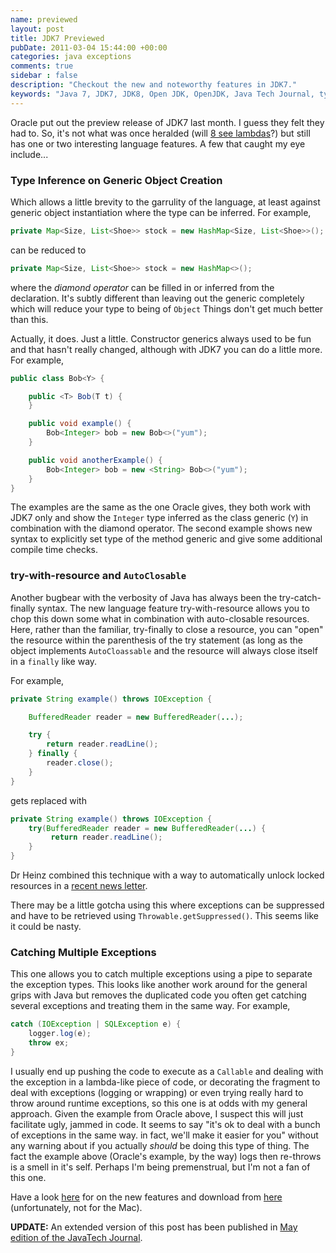 ```yaml
---
name: previewed
layout: post
title: JDK7 Previewed
pubDate: 2011-03-04 15:44:00 +00:00
categories: java exceptions
comments: true
sidebar : false
description: "Checkout the new and noteworthy features in JDK7."
keywords: "Java 7, JDK7, JDK8, Open JDK, OpenJDK, Java Tech Journal, type inference, diamond operator, try-with-resource, autoclosable, lambda, closure"
---
```


Oracle put out the preview release of JDK7 last month. I guess they felt they had to. So, it's not what was once heralded (will [8 see lambdas](http://openjdk.java.net/projects/lambda/)?) but still has one or two interesting language features. A few that caught my eye include...

### Type Inference on Generic Object Creation

  
Which allows a little brevity to the garrulity of the language, at least against generic object instantiation where the type can be inferred. For example,

``` java
private Map<Size, List<Shoe>> stock = new HashMap<Size, List<Shoe>>();
```
can be reduced to

``` java
private Map<Size, List<Shoe>> stock = new HashMap<>();
```
<!-- more -->

where the _diamond operator_ can be filled in or inferred from the declaration. It's subtly different than leaving out the generic completely which will reduce your type to being of `Object` Things don't get much better than this.

  
Actually, it does. Just a little. Constructor generics always used to be fun and that hasn't really changed, although with JDK7 you can do a little more. For example,

``` java
public class Bob<Y> {

    public <T> Bob(T t) {
    }

    public void example() {
        Bob<Integer> bob = new Bob<>("yum");
    }

    public void anotherExample() {
        Bob<Integer> bob = new <String> Bob<>("yum");
    }
}
```
      
    

The examples are the same as the one Oracle gives, they both work with JDK7 only and show the `Integer` type inferred as the class generic (`Y`) in combination with the diamond operator. The second example shows new syntax to explicitly set type of the method generic and give some additional compile time checks.

  

### try-with-resource and `AutoClosable`

  
Another bugbear with the verbosity of Java has always been the try-catch-finally syntax. The new language feature try-with-resource allows you to chop this down some what in combination with auto-closable resources. Here, rather than the familiar, try-finally to close a resource, you can "open" the resource within the parenthesis of the try statement (as long as the object implements `AutoCloassable` and the resource will always close itself in a `finally` like way.

  
For example,

``` java
private String example() throws IOException {

    BufferedReader reader = new BufferedReader(...);

    try {
        return reader.readLine();
    } finally {
        reader.close();
    }
}
```
      
gets replaced with

``` java
private String example() throws IOException {
    try(BufferedReader reader = new BufferedReader(...) {
         return reader.readLine();
    }
}
```
Dr Heinz combined this technique with a way to automatically unlock locked resources in a [recent news letter](http://www.javaspecialists.eu/archive/Issue190.html).

There may be a little gotcha using this where exceptions can be suppressed and have to be retrieved using `Throwable.getSuppressed()`. This seems like it could be nasty.

### Catching Multiple Exceptions

  
This one allows you to catch multiple exceptions using a pipe to separate the exception types. This looks like another work around for the general grips with Java but removes the duplicated code you often get catching several exceptions and treating them in the same way. For example,

``` java
catch (IOException | SQLException e) {
    logger.log(e);
    throw ex;
}
```
      
    

I usually end up pushing the code to execute as a `Callable` and dealing with the exception in a lambda-like piece of code, or decorating the fragment to deal with exceptions (logging or wrapping) or even trying really hard to throw around runtime exceptions, so this one is at odds with my general approach. Given the example from Oracle above, I suspect this will just facilitate ugly, jammed in code. It seems to say "it's ok to deal with a bunch of exceptions in the same way. in fact, we'll make it easier for you" without any warning about if you actually _should_ be doing this type of thing. The fact the example above (Oracle's example, by the way) logs then re-throws is a smell in it's self. Perhaps I'm being premenstrual, but I'm not a fan of this one.

Have a look [here](http://download.java.net/jdk7/docs/#NewFeature) for on the new features and download from [here](http://www.oracle.com/technetwork/java/javase/downloads/ea-jsp-142245.html) (unfortunately, not for the Mac).

  
**UPDATE:** An extended version of this post has been published in [May edition of the JavaTech Journal](/blog/2011/06/10/artcile-in-javatech-journal/).
  




